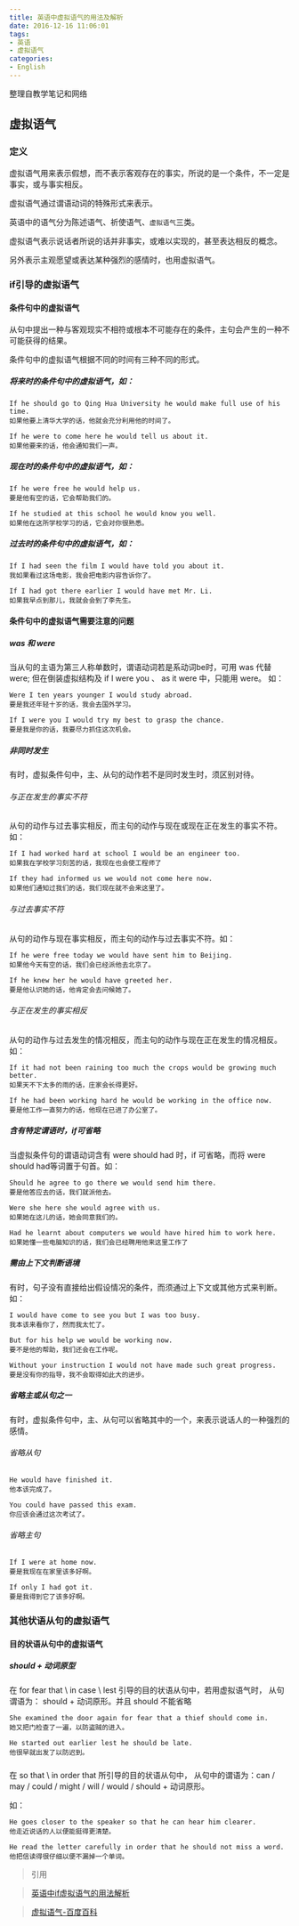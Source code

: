 ```yaml
---
title: 英语中虚拟语气的用法及解析
date: 2016-12-16 11:06:01
tags:
- 英语
- 虚拟语气
categories:
- English
---
```

整理自教学笔记和网络
<!--more-->

## 虚拟语气

### 定义
虚拟语气用来表示假想，而不表示客观存在的事实，所说的是一个条件，不一定是事实，或与事实相反。

虚拟语气通过谓语动词的特殊形式来表示。

英语中的语气分为陈述语气、祈使语气、`虚拟语气`三类。

虚拟语气表示说话者所说的话并非事实，或难以实现的，甚至表达相反的概念。

另外表示主观愿望或表达某种强烈的感情时，也用虚拟语气。

### if引导的虚拟语气

#### 条件句中的虚拟语气
从句中提出一种与客观现实不相符或根本不可能存在的条件，主句会产生的一种不可能获得的结果。

条件句中的虚拟语气根据不同的时间有三种不同的形式。

##### 将来时的条件句中的虚拟语气，如：
```english
If he should go to Qing Hua University he would make full use of his time.
如果他要上清华大学的话，他就会充分利用他的时间了。

If he were to come here he would tell us about it.
如果他要来的话，他会通知我们一声。
```

##### 现在时的条件句中的虚拟语气，如：
```english
If he were free he would help us.
要是他有空的话，它会帮助我们的。

If he studied at this school he would know you well.
如果他在这所学校学习的话，它会对你很熟悉。
```

##### 过去时的条件句中的虚拟语气，如：
```english
If I had seen the film I would have told you about it.
我如果看过这场电影，我会把电影内容告诉你了。

If I had got there earlier I would have met Mr. Li.
如果我早点到那儿，我就会会到了李先生。
```

#### 条件句中的虚拟语气需要注意的问题

##### was 和 were
当从句的主语为第三人称单数时，谓语动词若是系动词be时，可用 was 代替 were;
但在倒装虚拟结构及 if I were you 、 as it were 中，只能用 were。
如：
```english
Were I ten years younger I would study abroad.
要是我还年轻十岁的话，我会去国外学习。

If I were you I would try my best to grasp the chance.
要是我是你的话，我要尽力抓住这次机会。
```

##### 非同时发生
有时，虚拟条件句中，主、从句的动作若不是同时发生时，须区别对待。

###### 与正在发生的事实不符
从句的动作与过去事实相反，而主句的动作与现在或现在正在发生的事实不符。如：
```english
If I had worked hard at school I would be an engineer too.
如果我在学校学习刻苦的话，我现在也会使工程师了

If they had informed us we would not come here now.
如果他们通知过我们的话，我们现在就不会来这里了。
```

###### 与过去事实不符
从句的动作与现在事实相反，而主句的动作与过去事实不符。如：
```english
If he were free today we would have sent him to Beijing.
如果他今天有空的话，我们会已经派他去北京了。

If he knew her he would have greeted her.
要是他认识她的话，他肯定会去问候她了。
```

###### 与正在发生的事实相反
从句的动作与过去发生的情况相反，而主句的动作与现在正在发生的情况相反。如：
```english
If it had not been raining too much the crops would be growing much better.
如果天不下太多的雨的话，庄家会长得更好。

If he had been working hard he would be working in the office now.
要是他工作一直努力的话，他现在已进了办公室了。
```

##### 含有特定谓语时，if可省略
当虚拟条件句的谓语动词含有 were should had 时，if 可省略，而将 were should had等词置于句首。如：
```english
Should he agree to go there we would send him there.
要是他答应去的话，我们就派他去。

Were she here she would agree with us.
如果她在这儿的话，她会同意我们的。

Had he learnt about computers we would have hired him to work here.
如果她懂一些电脑知识的话，我们会已经聘用他来这里工作了
```

##### 需由上下文判断语境
有时，句子没有直接给出假设情况的条件，而须通过上下文或其他方式来判断。如：
```english
I would have come to see you but I was too busy.
我本该来看你了，然而我太忙了。

But for his help we would be working now.
要不是他的帮助，我们还会在工作呢。

Without your instruction I would not have made such great progress.
要是没有你的指导，我不会取得如此大的进步。
```

##### 省略主或从句之一
有时，虚拟条件句中，主、从句可以省略其中的一个，来表示说话人的一种强烈的感情。
###### 省略从句
```english
He would have finished it.
他本该完成了。

You could have passed this exam.
你应该会通过这次考试了。
```

###### 省略主句
```english
If I were at home now.
要是我现在在家里该多好啊。

If only I had got it.
要是我得到它了该多好啊。
```

### 其他状语从句的虚拟语气
#### 目的状语从句中的虚拟语气

##### should + 动词原型
在 for fear that \ in case \ lest 引导的目的状语从句中，若用虚拟语气时，
从句谓语为： should + 动词原形。并且 should 不能省略
```english
She examined the door again for fear that a thief should come in.
她又把门检查了一遍，以防盗贼的进入。

He started out earlier lest he should be late.
他很早就出发了以防迟到。
```
#####
在 so that \ in order that 所引导的目的状语从句中，
从句中的谓语为：can / may / could / might / will / would / should + 动词原形。

如：
```english
He goes closer to the speaker so that he can hear him clearer.
他走近说话的人以便能挺得更清楚。

He read the letter carefully in order that he should not miss a word.
他把信读得很仔细以便不漏掉一个单词。
```






> 引用

> [英语中if虚拟语气的用法解析](http://blog.sina.com.cn/s/blog_14a9f05cc0102wlja.html)

> [虚拟语气-百度百科](http://baike.baidu.com/view/26751.htm)